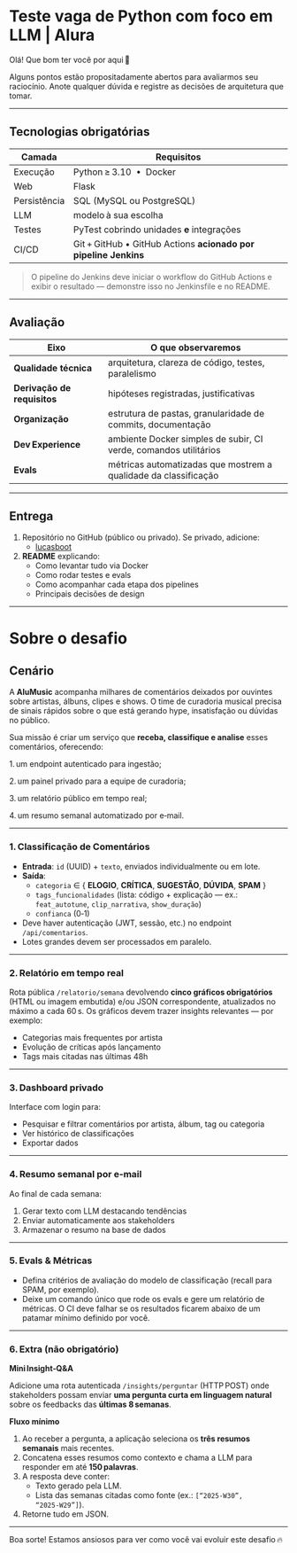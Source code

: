 # Teste vaga de Python com foco em LLM | Alura

Olá! Que bom ter você por aqui 🚀

Alguns pontos estão propositadamente abertos para avaliarmos seu raciocínio. Anote qualquer dúvida e registre as decisões de arquitetura que tomar.

---

## Tecnologias **obrigatórias**

| Camada       | Requisitos                                                      |
| ------------ | --------------------------------------------------------------- |
| Execução     | Python ≥ 3.10  •  Docker                                        |
| Web          | Flask                                                           |
| Persistência | SQL (MySQL ou PostgreSQL)                                       |
| LLM          | modelo à sua escolha                                            |
| Testes       | PyTest cobrindo unidades **e** integrações                      |
| CI/CD        | Git + GitHub • GitHub Actions **acionado por pipeline Jenkins** |

> O pipeline do Jenkins deve iniciar o workflow do GitHub Actions e exibir o resultado — demonstre isso no Jenkinsfile e no README.

---

## Avaliação

| Eixo                        | O que observaremos                                               |
| --------------------------- | ---------------------------------------------------------------- |
| **Qualidade técnica**       | arquitetura, clareza de código, testes, paralelismo              |
| **Derivação de requisitos** | hipóteses registradas, justificativas                            |
| **Organização**             | estrutura de pastas, granularidade de commits, documentação      |
| **Dev Experience**          | ambiente Docker simples de subir, CI verde, comandos utilitários |
| **Evals**                   | métricas automatizadas que mostrem a qualidade da classificação  |

---

## Entrega

1. Repositório no GitHub (público ou privado). Se privado, adicione:
   - [lucasboot](https://github.com/lucasboot)
2. **README** explicando:
   - Como levantar tudo via Docker
   - Como rodar testes e evals
   - Como acompanhar cada etapa dos pipelines
   - Principais decisões de design

---

# Sobre o desafio

## Cenário

A **AluMusic** acompanha milhares de comentários deixados por ouvintes sobre artistas, álbuns, clipes e shows. O time de curadoria musical precisa de sinais rápidos sobre o que está gerando hype, insatisfação ou dúvidas no público.

Sua missão é criar um serviço que **receba, classifique e analise** esses comentários, oferecendo:

1. um endpoint autenticado para ingestão;

2. um painel privado para a equipe de curadoria;

3. um relatório público em tempo real;

4. um resumo semanal automatizado por e‑mail.

---

### 1. Classificação de Comentários

- **Entrada**: `id` (UUID) + `texto`, enviados individualmente ou em lote.
- **Saída**:
  - `categoria` ∈ { **ELOGIO**, **CRÍTICA**, **SUGESTÃO**, **DÚVIDA**, **SPAM** }
  - `tags_funcionalidades` (lista: código + explicação — ex.: `feat_autotune`, `clip_narrativa`, `show_duração`)
  - `confianca` (0‑1)
- Deve haver autenticação (JWT, sessão, etc.) no endpoint `/api/comentarios`.
- Lotes grandes devem ser processados em paralelo.

---

### 2. Relatório em tempo real

Rota pública `/relatorio/semana` devolvendo **cinco gráficos obrigatórios** (HTML ou imagem embutida) e/ou JSON correspondente, atualizados no máximo a cada 60 s. Os gráficos devem trazer insights relevantes — por exemplo:

- Categorias mais frequentes por artista
- Evolução de críticas após lançamento
- Tags mais citadas nas últimas 48h

---

### 3. Dashboard privado

Interface com login para:

- Pesquisar e filtrar comentários por artista, álbum, tag ou categoria
- Ver histórico de classificações
- Exportar dados

---

### 4. Resumo semanal por e‑mail

Ao final de cada semana:

1. Gerar texto com LLM destacando tendências
2. Enviar automaticamente aos stakeholders
3. Armazenar o resumo na base de dados

---

### 5. Evals & Métricas

- Defina critérios de avaliação do modelo de classificação (recall para SPAM, por exemplo).
- Deixe um comando único que rode os evals e gere um relatório de métricas. O CI deve falhar se os resultados ficarem abaixo de um patamar mínimo definido por você.

---

### 6. Extra (não obrigatório)

**Mini Insight‑Q&A**

Adicione uma rota autenticada `/insights/perguntar` (HTTP POST) onde stakeholders possam enviar **uma pergunta curta em linguagem natural** sobre os feedbacks das **últimas 8 semanas**.

**Fluxo mínimo**

1. Ao receber a pergunta, a aplicação seleciona os **três resumos semanais** mais recentes.
2. Concatena esses resumos como contexto e chama a LLM para responder em até **150 palavras**.
3. A resposta deve conter:
   - Texto gerado pela LLM.
   - Lista das semanas citadas como fonte (ex.: `[“2025‑W30”, “2025‑W29”]`).
4. Retorne tudo em JSON.

---

Boa sorte! Estamos ansiosos para ver como você vai evoluir este desafio 🔥
